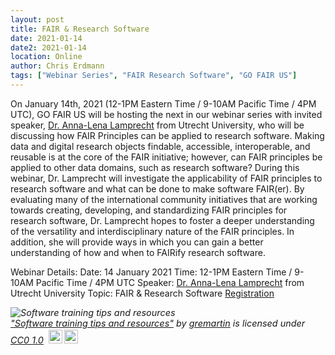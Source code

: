 ```yaml
---
layout: post
title: FAIR & Research Software
date: 2021-01-14
date2: 2021-01-14
location: Online
author: Chris Erdmann
tags: ["Webinar Series", "FAIR Research Software", "GO FAIR US"]
---
```


On January 14th, 2021 (12-1PM Eastern Time / 9-10AM Pacific Time / 4PM UTC), GO FAIR US will be hosting the next in our webinar series with invited speaker, <a href="https://twitter.com/al_lamprech">Dr. Anna-Lena Lamprecht</a> from Utrecht University, who will be discussing how FAIR Principles can be applied to research software. Making data and digital research objects findable, accessible, interoperable, and reusable is at the core of the FAIR initiative; however, can FAIR principles be applied to other data domains, such as research software? During this webinar, Dr. Lamprecht will investigate the applicability of FAIR principles to research software and what can be done to make software FAIR(er). By evaluating many of the international community initiatives that are working towards creating, developing, and standardizing FAIR principles for research software, Dr. Lamprecht hopes to foster a deeper understanding of the versatility and interdisciplinary nature of the FAIR principles. In addition, she will provide ways in which you can gain a better understanding of how and when to FAIRify research software. 


Webinar Details:
Date: 14 January 2021
Time: 12-1PM Eastern Time / 9-10AM Pacific Time / 4PM UTC
Speaker: <a href="https://twitter.com/al_lamprech">Dr. Anna-Lena Lamprecht</a> from Utrecht University
Topic: FAIR & Research Software 
<a href="https://ucsd.zoom.us/webinar/register/WN_Jdytmnh5SKOeASVTRiIOjA">Registration</a>  

<p style="font-size: 0.9rem;font-style: italic;"><img style="display: block;" src="https://live.staticflickr.com/981/40262456740_f4d3c5d8e6_b.jpg" alt="Software training tips and resources"><a href="https://www.flickr.com/photos/164025557@N06/40262456740">"Software training tips and resources"</a><span> by <a href="https://www.flickr.com/photos/164025557@N06">gremartin</a></span> is licensed under <a href="https://creativecommons.org/licenses/cc0/1.0/?ref=ccsearch&atype=html" style="margin-right: 5px;">CC0 1.0</a><a href="https://creativecommons.org/licenses/cc0/1.0/?ref=ccsearch&atype=html" target="_blank" rel="noopener noreferrer" style="display: inline-block;white-space: none;margin-top: 2px;margin-left: 3px;height: 22px !important;"><img style="height: inherit;margin-right: 3px;display: inline-block;" src="https://search.creativecommons.org/static/img/cc_icon.svg?image_id=07957872-c74f-4c66-9d0d-5f3d48ab08da" /><img style="height: inherit;margin-right: 3px;display: inline-block;" src="https://search.creativecommons.org/static/img/cc-cc0_icon.svg" /></a></p>
